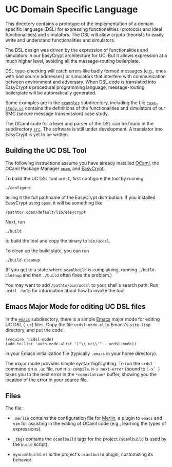 UC Domain Specific Language
====================================================================

This directory contains a prototype of the implementation of a domain
specific language (DSL) for expressing functionalities (protocols and
ideal functionalities) and simulators. The DSL will allow crypto
theorists to easily write and understand functionalities and
simulators.

The DSL design was driven by the expression of functionalities and
simulators in our EasyCrypt architecture for UC.  But it allows
expression at a much higher level, avoiding all the message-routing
boilerplate.

DSL type-checking will catch errors like badly formed messages (e.g.,
ones with bad source addresses) or simulators that interfere with
communication between environment and adversary. When DSL code is
translated into EasyCrypt's procedural programming language,
message-routing boilerplate will be automatically generated.

Some examples are in the [`examples`](examples) subdirectory,
including the file [`case-study.uc`](examples/case-study.uc) contains
the definitions of the functionalities and simulators of our SMC
(secure message transmission) case study.

The OCaml code for a lexer and parser of the DSL can be found in the
subdirectory [`src`](src). The software is still under development.  A
translator into EasyCrypt is yet to be written.

Building the UC DSL Tool
--------------------------------------------------------------------

The following instructions assume you have already installed
[OCaml](https://ocaml.org), the OCaml Package Manager
[`opam`](https://opam.ocaml.org), and
[EasyCrypt](https://github.com/EasyCrypt/easycrypt).

To build the UC DSL tool `ucdsl`, first configure the tool by running

```
./configure
```

telling it the full pathname of the EasyCrypt distribution. If you
installed EasyCrypt using `opam`, it will be something like

```
/pathto/.opam/default/lib/easycrypt
```

Next, run

```
./build
```

to build the tool and copy the binary to `bin/ucdsl`.

To clean up the build state, you can run

```
./build-cleanup
```

(If you get to a state where `ocamlbuild` is complaining, running
`./build-cleanup` and then `./build` often fixes the problem.)

You may want to add `/pathto/bin/ucdsl` to your shell's search path.  Run
`ucdsl -help` for information about how to invoke the tool.

Emacs Major Mode for editing UC DSL files
--------------------------------------------------------------------

In the [`emacs`](emacs) subdirectory, there is a simple
[Emacs](https://www.gnu.org/software/emacs/) major mode for editing UC
DSL (`.uc`) files. Copy the file `ucdsl-mode.el` to Emacs's
`site-lisp` directory, and put the code

```
(require 'ucdsl-mode)
(add-to-list 'auto-mode-alist '("\\.uc\\'" . ucdsl-mode))
```

in your Emacs initialization file (typically `.emacs` in your
home directory).

The major mode provides simple syntax highlighting. To run the
`ucdsl` command on a `.uc` file, run `M-x compile`. `M-x next-error`
(bound to ``C-x` ``) takes you to the next error in the `*compilation*`
buffer, showing you the location of the error in your source file.

Files
--------------------------------------------------------------------

The file:

* `.merlin` contains the configuration file for
  [Merlin](https://github.com/ocaml/merlin), a plugin to `emacs` and
  `vim` for assisting in the editing of OCaml code (e.g., learning the
  types of expressions).

* `_tags` contains the `ocamlbuild` tags for the project (`ocamlbuild`
  is used by the `build` script).

* `myocamlbuild.ml` is the project's `ocamlbuild` plugin, customizing
  its behavior.
